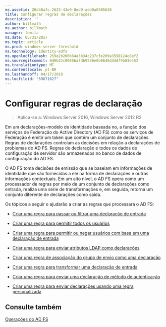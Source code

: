 ```yaml
---
ms.assetid: 20d48afc-2623-43e9-8ed9-aeb9a0505630
title: Configurar regras de declarações
description: ''
author: billmath
ms.author: billmath
manager: femila
ms.date: 05/31/2017
ms.topic: article
ms.prod: windows-server-threshold
ms.technology: identity-adfs
ms.openlocfilehash: 259e2b266b64a3b34c237cfe209a3558124c8ef2
ms.sourcegitcommit: 0d0b32c8986ba7db9536e0b8648d4ddf9b03e452
ms.translationtype: MT
ms.contentlocale: pt-BR
ms.lasthandoff: 04/17/2019
ms.locfileid: "59871627"
---
```

# <a name="configure-claim-rules"></a>Configurar regras de declaração

>Aplica-se a: Windows Server 2016, Windows Server 2012 R2

Em um declarações\-modelo de identidade baseada no, a função dos serviços de Federação do Active Directory (AD FS) como os serviços de Federação é emitir um token que contém um conjunto de declarações. Regras de declarações controlam as decisões em relação a declarações de problemas do AD FS. Regras de declaração e todos os dados de configuração de servidor são armazenados no banco de dados de configuração do AD FS.  
  
O AD FS toma decisões de emissão que se baseiam em informações de identidade que são fornecidas a ele na forma de declarações e outras informações contextuais. Em um alto nível, o AD FS opera como um processador de regras por meio de um conjunto de declarações como entrada, realiza uma série de transformações e, em seguida, retorna um conjunto diferente de declarações como saída. 

Os tópicos a seguir o ajudarão a criar as regras que processará o AD FS: 
  
-   [Criar uma regra para passar ou filtrar uma declaração de entrada](../../ad-fs/operations/Create-a-Rule-to-Pass-Through-or-Filter-an-Incoming-Claim.md)  
  
-   [Criar uma regra para permitir todos os usuários](../../ad-fs/operations/Create-a-Rule-to-Permit-All-Users.md)  
  
-   [Criar uma regra para permitir ou negar usuários com base em uma declaração de entrada](../../ad-fs/operations/Create-a-Rule-to-Permit-or-Deny-Users-Based-on-an-Incoming-Claim.md)  
  
-   [Criar uma regra para enviar atributos LDAP como declarações](../../ad-fs/operations/Create-a-Rule-to-Send-LDAP-Attributes-as-Claims.md)  
  
-   [Criar uma regra de associação do grupo de envio como uma declaração](../../ad-fs/operations/Create-a-Rule-to-Send-Group-Membership-as-a-Claim.md)  
  
-   [Criar uma regra para transformar uma declaração de entrada](../../ad-fs/operations/Create-a-Rule-to-Transform-an-Incoming-Claim.md)  
  
-   [Criar uma regra para enviar uma declaração de método de autenticação](../../ad-fs/operations/Create-a-Rule-to-Send-an-Authentication-Method-Claim.md)  
  
-   [Criar uma regra para enviar declarações usando uma regra personalizada](../../ad-fs/operations/Create-a-Rule-to-Send-Claims-Using-a-Custom-rule.md)  

## <a name="see-also"></a>Consulte também  
[Operações do AD FS](../../ad-fs/AD-FS-2016-Operations.md) 
